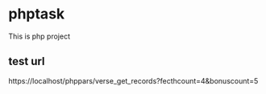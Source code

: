 # phptask
This is php project

## test url
https://localhost/phppars/verse_get_records?fecthcount=4&bonuscount=5
